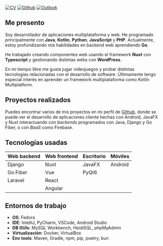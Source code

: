 
[![CV](https://img.shields.io/badge/PDF-CV-red?style=for-the-badge&logo=read.cv)](assets/downloads/cv.pdf) [![Github](https://img.shields.io/badge/GitHub-jaum3fp-black?style=for-the-badge&logo=github)](https://github.com/jaum3fp) [![Outlook](https://img.shields.io/badge/Email-j.ferraperez@outlook.es-blue?style=for-the-badge&logo=maildotru)](mailto:j.ferraperez@outlook.es)

## Me presento

Soy desarrollador de aplicaciones multiplataforma y web.
He programado principalmente con **Java**, **Kotlin**, **Python**, **JavaScript** y **PHP**. Actualmente, estoy profundizando mis habilidades en backend web aprendiendo **Go**.

He trabajado creando componentes web usando el framework **Nuxt** con **Typescript** y gestionando distintas webs con **WordPress**.

En mi tiempo libre me gusta jugar videojuegos y probar distintas tecnologías relacionadas con el desarrollo de software. Últimamente tengo especial interés en aprender un framework multiplataforma como Kotlin Multiplatform.

## Proyectos realizados

Puedes encontrar varios de mis proyectos en mi perfil de [Github](https://github.com/jaum3fp), donde se puede ver el desarrollo de aplicaciones cliente hechas con Android, JavaFX y Nuxt interactuando con *backends* programados con Java, Django y Go Fiber, o con *BaaS* como Firebase.

## Tecnologías usadas

| Web backend        | Web frontend         | Escritorio         | Móviles              |
| :----------------- | :------------------- | :----------------- | :------------------- |
| Django             | Nuxt                 | JavaFX             | Android              |
| Go Fiber           | Vue                  | PyQt6              |
| Laravel            | React                |
|                    | Angular              |

## Entornos de trabajo

- **OS**: Fedora
- **IDE**: IntelliJ, PyCharm, VSCode, Android Studio
- **DB GUIs**: MySQL Workbench, HeidiSQL, phpMyAdmin
- **Virtualización**: Docker, VirtualBox
- **Env tools**: Maven, Gradle, npm, pip, poetry, bun
